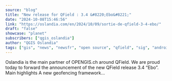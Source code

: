 ```yaml
---
source: "blog"
title: "New release for QField : 3.4 &#8220;Ebo&#8221;"
date: "2024-10-08T15:46:56"
link: "https://oslandia.com/en/2024/10/09/sortie-de-qfield-3-4-ebo/"
draft: "false"
showcase: "planet"
subscribers: ["qgis_oslandia"]
author: "QGIS Oslandia"
tags: ["gis", "news", "newsfr", "open source", "qfield", "sig", "android", "annonce", "apple", "mobile", "opengis.ch", "qfield", "qgis", "survey", "terrain"]
---
```


Oslandia is the main partner of OPENGIS.ch around QField. We are proud today to forward the announcement of the new QField release 3.4 &#8220;Ebo&#8221;. Main highlights A new geofencing framework...

